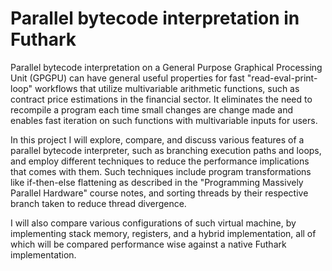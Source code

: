 # Parallel bytecode interpretation in Futhark

Parallel bytecode interpretation on a General Purpose Graphical
Processing Unit (GPGPU) can have general useful properties for fast
"read-eval-print-loop" workflows that utilize multivariable arithmetic functions,
such as contract price estimations in the financial sector. It eliminates the
need to recompile a program each time small changes are change made and enables
fast iteration on such functions with multivariable inputs for users.

In this project I will explore, compare, and discuss various features of a
parallel bytecode interpreter, such as branching execution paths and loops, and
employ different techniques to reduce the performance implications that comes
with them. Such techniques include program transformations like if-then-else
flattening as described in the "Programming Massively Parallel Hardware" course
notes, and sorting threads by their respective branch taken to reduce thread
divergence.

I will also compare various configurations of such virtual machine, by
implementing stack memory, registers, and a hybrid implementation, all of which
will be compared performance wise against a native Futhark implementation.
